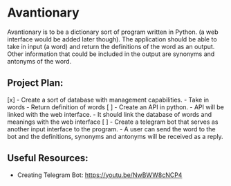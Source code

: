 # Avantionary
Avantionary is to be a dictionary sort of program written in Python. (a web interface would be added later though). The application should be able to take in input (a word) and return the definitions of the word as an output. Other information that could be included in the output are synonyms and antonyms of the word.

## Project Plan:
[x] - Create a sort of database with management capabilities.
        - Take in words
        - Return definition of words
[ ] - Create an API in python.
        - API will be linked with the web interface.
        - It should link the database of words and meanings with the web interface
[ ] - Create a telegram bot that serves as another input interface to the program.
        - A user can send the word to the bot and the definitions, synonyms and antonyms will be received as a reply.

## Useful Resources:
- Creating Telegram Bot: https://youtu.be/NwBWW8cNCP4
